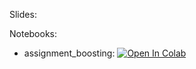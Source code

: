 Slides:



Notebooks:

* assignment_boosting: [![Open In Colab](https://colab.research.google.com/assets/colab-badge.svg)](https://colab.research.google.com/github/girafe-ai/ml-course/blob/23f_basic/homeworks/hw06_boosting/assignment_boosting.ipynb)

